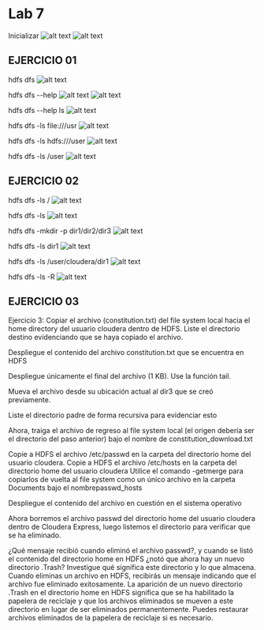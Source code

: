 # Lab 7
Inicializar
![alt text](image.png)
![alt text](image-1.png)

## EJERCICIO 01
hdfs dfs
![alt text](image-2.png)

hdfs dfs --help
![alt text](image-3.png)
![alt text](image-4.png)

hdfs dfs --help ls
![alt text](image-5.png)

hdfs dfs -ls file:///usr
![alt text](image-6.png)

hdfs dfs -ls hdfs:///user
![alt text](image-7.png)

hdfs dfs -ls /user
![alt text](image-8.png)

## EJERCICIO 02

hdfs dfs -ls /
![alt text](image-9.png)

hdfs dfs -ls
![alt text](image-10.png)

hdfs dfs -mkdir -p dir1/dir2/dir3
![alt text](image-11.png)

hdfs dfs -ls dir1
![alt text](image-12.png)

hdfs dfs -ls /user/cloudera/dir1
![alt text](image-13.png)

hdfs dfs -ls -R
![alt text](image-14.png)

## EJERCICIO 03


Ejercicio 3:
Copiar el archivo (constitution.txt) del file system local hacia el home directory del usuario cloudera dentro de HDFS. Liste el directorio destino evidenciando que se haya copiado el archivo.
















Despliegue el contenido del archivo constitution.txt que se encuentra en HDFS

























Despliegue únicamente el final del archivo (1 KB). Use la función tail.






















Mueva el archivo desde su ubicación actual al dir3 que se creó previamente.






Liste el directorio padre de forma recursiva para evidenciar esto






















Ahora, traiga el archivo de regreso al file system local (el origen debería ser el directorio del paso anterior) bajo el nombre de constitution_download.txt




Copie a HDFS el archivo /etc/passwd en la carpeta del directorio home del usuario cloudera.
Copie a HDFS el archivo /etc/hosts en la carpeta del directorio home del usuario cloudera
Utilice el comando -getmerge para copiarlos de vuelta al file system como un único archivo en la carpeta Documents bajo el nombrepasswd_hosts
















Despliegue el contenido del archivo en cuestión en el sistema operativo



Ahora borremos el archivo passwd del directorio home del usuario cloudera dentro de Cloudera Express, luego listemos el directorio para verificar que se ha eliminado.


¿Qué mensaje recibió cuando eliminó el archivo passwd?, y cuando se listó el contenido del directorio home en HDFS ¿notó que ahora hay un nuevo directorio .Trash? Investigue qué significa este directorio y lo que almacena.
Cuando eliminas un archivo en HDFS, recibirás un mensaje indicando que el archivo fue eliminado exitosamente. La aparición de un nuevo directorio .Trash en el directorio home en HDFS significa que se ha habilitado la papelera de reciclaje y que los archivos eliminados se mueven a este directorio en lugar de ser eliminados permanentemente. Puedes restaurar archivos eliminados de la papelera de reciclaje si es necesario.
